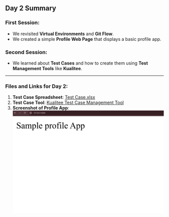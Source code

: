 ## Day 2 Summary

### First Session:
- We revisited **Virtual Environments** and **Git Flow**.
- We created a simple **Profile Web Page** that displays a basic profile app.

### Second Session:
- We learned about **Test Cases** and how to create them using **Test Management Tools** like **Kualitee**.

---

### Files and Links for Day 2:

1. **Test Case Spreadsheet**: [Test Case.xlsx](Day-2/TASK/Test%20case.xlsx)
2. **Test Case Tool**: [Kualitee Test Case Management Tool](https://amratha_project.kualitee.com/testcase)
3. **Screenshot of Profile App**: ![Profile App Screenshot](Day-2/TASK/Screenshot%202025-03-28%20220252.png)


